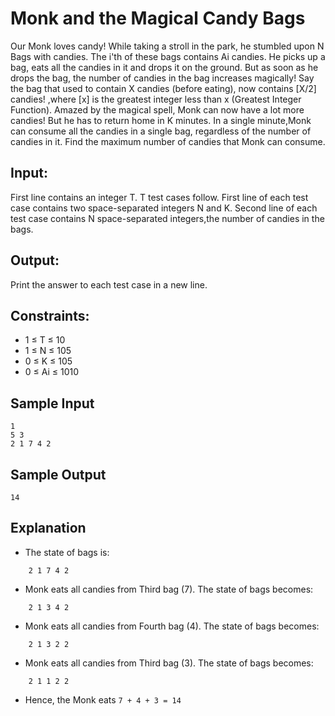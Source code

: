 # Monk and the Magical Candy Bags

Our Monk loves candy!
While taking a stroll in the park, he stumbled upon N Bags with candies. The i'th of these bags contains Ai candies.
He picks up a bag, eats all the candies in it and drops it on the ground. But as soon as he drops the bag, the number of candies in the bag increases magically! Say the bag that used to contain X candies (before eating), now contains [X/2] candies! ,where [x] is the greatest integer less than x (Greatest Integer Function).
Amazed by the magical spell, Monk can now have a lot more candies! But he has to return home in K minutes. In a single minute,Monk can consume all the candies in a single bag, regardless of the number of candies in it.
Find the maximum number of candies that Monk can consume.

## Input:

First line contains an integer T. T test cases follow.
First line of each test case contains two space-separated integers N and K.
Second line of each test case contains N space-separated integers,the number of candies in the bags.

## Output:

Print the answer to each test case in a new line.

## Constraints:

-   1 ≤ T ≤ 10
-   1 ≤ N ≤ 105
-   0 ≤ K ≤ 105
-   0 ≤ Ai ≤ 1010

## Sample Input

```
1
5 3
2 1 7 4 2
```

## Sample Output

```
14
```

## Explanation

-   The state of bags is:

```
    2 1 7 4 2
```

-   Monk eats all candies from Third bag (7). The state of bags becomes:

```
    2 1 3 4 2
```

-   Monk eats all candies from Fourth bag (4). The state of bags becomes:

```
    2 1 3 2 2
```

-   Monk eats all candies from Third bag (3). The state of bags becomes:

```
    2 1 1 2 2
```

-   Hence, the Monk eats `7 + 4 + 3 = 14`
